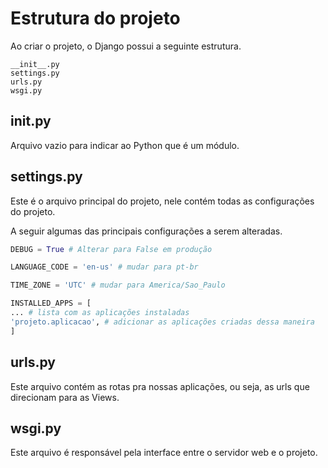 # Estrutura do projeto

Ao criar o projeto, o Django possui a seguinte estrutura.

```
__init__.py
settings.py
urls.py
wsgi.py
```

## __init__.py
Arquivo vazio para indicar ao Python que é um módulo.

## settings.py
Este é o arquivo principal do projeto, nele contém todas as configurações do projeto.

A seguir algumas das principais configurações a serem alteradas.
```python
DEBUG = True # Alterar para False em produção

LANGUAGE_CODE = 'en-us' # mudar para pt-br

TIME_ZONE = 'UTC' # mudar para America/Sao_Paulo

INSTALLED_APPS = [
... # lista com as aplicações instaladas
'projeto.aplicacao', # adicionar as aplicações criadas dessa maneira
]
```
## urls.py

Este arquivo contém as rotas pra nossas aplicações, ou seja, as urls que direcionam para as Views.

## wsgi.py

Este arquivo é responsável pela interface entre o servidor web e o projeto.
